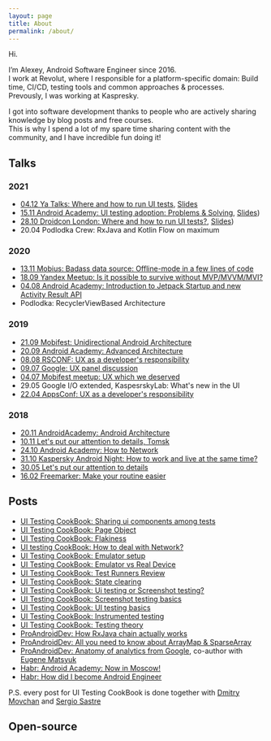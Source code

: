 ```yaml
---
layout: page
title: About
permalink: /about/
---
```


Hi.

I’m Alexey, Android Software Engineer since 2016.
<br>I work at Revolut, where I responsible for a platform-specific domain: Build time, CI/CD, testing tools and common approaches & processes.
<br>Prevously, I was working at Kaspresky.

I got into software development thanks to people who are actively sharing knowledge by blog posts and free courses. 
<br>This is why I spend a lot of my spare time sharing content with the community, and I have incredible fun doing it!

## Talks

### 2021

* [04.12 Ya Talks: Where and how to run UI tests](https://www.youtube.com/watch?v=0AQlKbskhkM&t=4256s), [Slides](https://speakerdeck.com/nonews/gdie-i-kak-proghoniat-ui-tiesty)
* [15.11 Android Academy: UI testing adoption: Problems & Solving](https://www.youtube.com/watch?v=6XW6T0QOPpc), [Slides](https://drive.google.com/drive/folders/1yy0moohPv2l1PE7wj5h_VodcbzURzW5h))
* [28.10 Droidcon London: Where and how to run UI tests?](https://www.droidcon.com/2021/11/16/where-and-how-to-run-ui-tests/), [Slides](https://speakerdeck.com/nonews/where-and-how-to-run-ui-tests-droidcon-london-2021))
* 20.04 Podlodka Crew: RxJava and Kotlin Flow on maximum


### 2020
* [13.11 Mobius: Badass data source: Offline-mode in a few lines of code](https://www.youtube.com/watch?v=PGbzchLBvL4)
* [18.09 Yandex Meetup: Is it possible to survive without MVP/MVVM/MVI?](https://www.youtube.com/watch?v=YwMdge6ze0s)
* [04.08 Android Academy: Introduction to Jetpack Startup and new Activity Result API](https://www.youtube.com/watch?v=8hZLlXNZo_o)
* Podlodka: RecyclerViewBased Architecture

### 2019

* [21.09 Mobifest: Unidirectional Android Architecture](https://www.youtube.com/watch?v=IFj-ptrQ6ho&)
* [20.09 Android Academy: Advanced Architecture](https://www.youtube.com/watch?v=in0FUAbYaIU&t=1s)
* [08.08 RSCONF: UX as a developer's responsibility](https://www.youtube.com/watch?v=muqcNAVJuvc)
* [09.07 Google: UX panel discussion](https://www.youtube.com/watch?v=Xf1zLON2aKc)
* [04.07 Mobifest meetup: UX which we deserved](https://team.cft.ru/events/120)
* 29.05 Google I/O extended, KaspesrskyLab: What's new in the UI
* [22.04 AppsConf: UX as a developer's responsibility](https://www.youtube.com/watch?v=odD5C4F2vas&t=1s)


### 2018
* [20.11 AndroidAcademy: Android Architecture](https://www.youtube.com/watch?v=0sxsedFtqaw&list=PLjLCGE4bVpHChlptwNJW3is1lvO5wxFBu&index=10)
* [10.11 Let's put our attention to details, Tomsk](https://www.youtube.com/watch?v=WI2MGdudN8A)
* [24.10 Android Academy: How to Network](https://www.youtube.com/watch?v=IaPhFYx-3uU&)
* [31.10 Kaspersky Android Night: How to work and live at the same time?](https://www.youtube.com/watch?v=Gcdy0lvz4nY&t=8354s)
* [30.05 Let's put our attention to details](https://www.youtube.com/watch?v=B5ifTl1E1Sc)
* [16.02 Freemarker: Make your routine easier](https://www.youtube.com/watch?v=H-gRJ3xsan0&t=45s)

## Posts
* [UI Testing CookBook: Sharing ui components among tests](https://android-ui-testing.github.io/Cookbook/practices/shared_test_components/)
* [UI Testing CookBook: Page Object](https://android-ui-testing.github.io/Cookbook/practices/page_object/)
* [UI Testing CookBook: Flakiness](https://android-ui-testing.github.io/Cookbook/practices/flakiness/)
* [UI testing CookBook: How to deal with Network?](https://android-ui-testing.github.io/Cookbook/practices/network/)
* [UI Testing CookBook: Emulator setup](https://android-ui-testing.github.io/Cookbook/practices/emulator_setup/)
* [UI Testing CookBook: Emulator vs Real Device](https://android-ui-testing.github.io/Cookbook/practices/emulator_vs_real_device/)
* [UI Testing CookBook: Test Runners Review](https://android-ui-testing.github.io/Cookbook/practices/test_runners_review/)
* [UI Testing CookBook: State clearing](https://android-ui-testing.github.io/Cookbook/practices/state_clearing/)
* [UI Testing CookBook: Ui testing or Screenshot testing?](https://android-ui-testing.github.io/Cookbook/basics/ui_tests_vs_snapshot_tests/)
* [UI Testing CookBook: Screenshot testing basics](https://android-ui-testing.github.io/Cookbook/basics/screenshot_testing/)
* [UI Testing CookBook: UI testing basics](https://android-ui-testing.github.io/Cookbook/basics/ui_testing/)
* [UI Testing CookBook: Instrumented testing](https://android-ui-testing.github.io/Cookbook/basics/instrumented_testing_basics/)
* [UI Testing CookBook: Testing theory](https://android-ui-testing.github.io/Cookbook/basics/testing_theory/)
* [ProAndroidDev: How RxJava chain actually works](https://proandroiddev.com/how-rxjava-chain-actually-works-2800692f7e13)
* [ProAndroidDev: All you need to know about ArrayMap & SparseArray](https://proandroiddev.com/all-you-need-to-know-about-arraymap-sparsearray-49759c2ecbf9)
* [ProAndroidDev: Anatomy of analytics from Google](https://proandroiddev.com/anatomy-of-analytics-from-google-e107fff107ab), co-author with [Eugene Matsyuk](https://github.com/matzuk)
* [Habr: Android Academy: Now in Moscow!](https://habr.com/ru/post/420573/)
* [Habr: How did I become Android Engineer](https://habr.com/ru/post/328888/)

P.S. every post for UI Testing CookBook is done together with [Dmitry Movchan](https://github.com/v1sar) and [Sergio Sastre](https://github.com/sergio-sastre)

## Open-source


